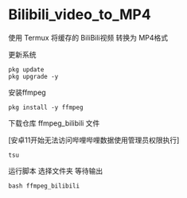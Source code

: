 # Bilibili_video_to_MP4
使用 Termux 将缓存的 BiliBili视频 转换为 MP4格式

更新系统

    pkg update
    pkg upgrade -y

安装ffmpeg

    pkg install -y ffmpeg
    
下载仓库 ffmpeg_bilibili 文件

[安卓11开始无法访问哔哩哔哩数据使用管理员权限执行]

    tsu

运行脚本 选择文件夹 等待输出
    
    bash ffmpeg_bilibili

